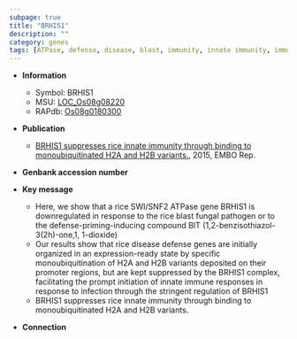 ```yaml
---
subpage: true
title: "BRHIS1"
description: ""
category: genes
tags: [ATPase, defense, disease, blast, immunity, innate immunity, immune response]
---
```


* **Information**  
    + Symbol: BRHIS1  
    + MSU: [LOC_Os08g08220](http://rice.plantbiology.msu.edu/cgi-bin/ORF_infopage.cgi?orf=LOC_Os08g08220)  
    + RAPdb: [Os08g0180300](http://rapdb.dna.affrc.go.jp/viewer/gbrowse_details/irgsp1?name=Os08g0180300)  

* **Publication**  
    + [BRHIS1 suppresses rice innate immunity through binding to monoubiquitinated H2A and H2B variants.](http://www.ncbi.nlm.nih.gov/pubmed?term=BRHIS1+suppresses+rice+innate+immunity+through+binding+to+monoubiquitinated+H2A+and+H2B+variants.%5BTitle%5D), 2015, EMBO Rep.

* **Genbank accession number**  

* **Key message**  
    + Here, we show that a rice SWI/SNF2 ATPase gene BRHIS1 is downregulated in response to the rice blast fungal pathogen or to the defense-priming-inducing compound BIT (1,2-benzisothiazol-3(2h)-one,1, 1-dioxide)
    + Our results show that rice disease defense genes are initially organized in an expression-ready state by specific monoubiquitination of H2A and H2B variants deposited on their promoter regions, but are kept suppressed by the BRHIS1 complex, facilitating the prompt initiation of innate immune responses in response to infection through the stringent regulation of BRHIS1
    + BRHIS1 suppresses rice innate immunity through binding to monoubiquitinated H2A and H2B variants.

* **Connection**  



